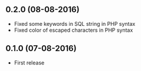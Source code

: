 ## 0.2.0 (08-08-2016)
* Fixed some keywords in SQL string in PHP syntax
* Fixed color of escaped characters in PHP syntax

## 0.1.0 (07-08-2016)
* First release
